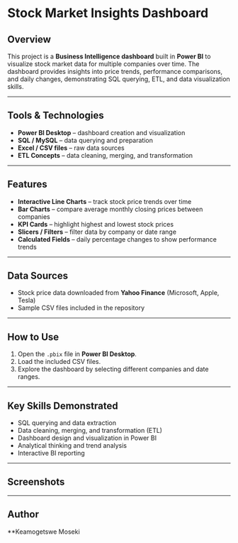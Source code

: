 # Stock Market Insights Dashboard

## Overview
This project is a **Business Intelligence dashboard** built in **Power BI** to visualize stock market data for multiple companies over time. The dashboard provides insights into price trends, performance comparisons, and daily changes, demonstrating SQL querying, ETL, and data visualization skills.

---

## Tools & Technologies
- **Power BI Desktop** – dashboard creation and visualization  
- **SQL / MySQL** – data querying and preparation  
- **Excel / CSV files** – raw data sources  
- **ETL Concepts** – data cleaning, merging, and transformation  

---

## Features
- **Interactive Line Charts** – track stock price trends over time  
- **Bar Charts** – compare average monthly closing prices between companies  
- **KPI Cards** – highlight highest and lowest stock prices  
- **Slicers / Filters** – filter data by company or date range  
- **Calculated Fields** – daily percentage changes to show performance trends  

---

## Data Sources
- Stock price data downloaded from **Yahoo Finance** (Microsoft, Apple, Tesla)  
- Sample CSV files included in the repository  

---

## How to Use
1. Open the `.pbix` file in **Power BI Desktop**.  
2. Load the included CSV files.  
3. Explore the dashboard by selecting different companies and date ranges.  

---

## Key Skills Demonstrated
- SQL querying and data extraction  
- Data cleaning, merging, and transformation (ETL)  
- Dashboard design and visualization in Power BI  
- Analytical thinking and trend analysis  
- Interactive BI reporting  

---

## Screenshots


---

## Author
**Keamogetswe Moseki 



